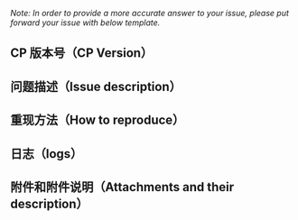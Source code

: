 *Note: In order to provide a more accurate answer to your issue, please put forward your issue with below template.*


## CP 版本号（CP Version）

## 问题描述（Issue description）

## 重现方法（How to reproduce）

## 日志（logs）

## 附件和附件说明（Attachments and their description）
